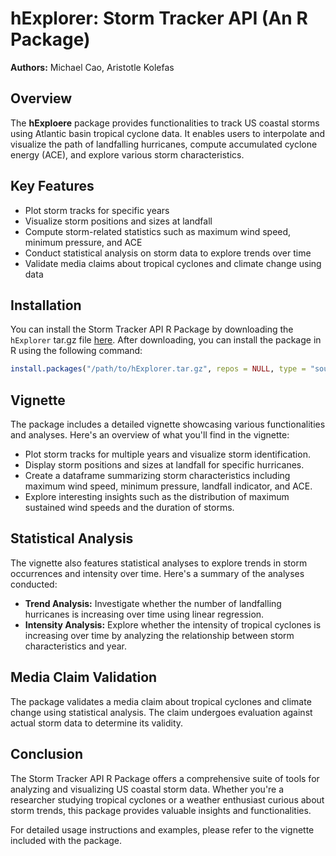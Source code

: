 # hExplorer: Storm Tracker API (An R Package)

**Authors:** Michael Cao, Aristotle Kolefas

## Overview
The **hExploere** package provides functionalities to track US coastal storms using Atlantic basin tropical cyclone data. It enables users to interpolate and visualize the path of landfalling hurricanes, compute accumulated cyclone energy (ACE), and explore various storm characteristics.

## Key Features

- Plot storm tracks for specific years
- Visualize storm positions and sizes at landfall
- Compute storm-related statistics such as maximum wind speed, minimum pressure, and ACE
- Conduct statistical analysis on storm data to explore trends over time
- Validate media claims about tropical cyclones and climate change using data

## Installation

You can install the Storm Tracker API R Package by downloading the `hExplorer` tar.gz file [here](link-to-tar-gz). After downloading, you can install the package in R using the following command:

```R
install.packages("/path/to/hExplorer.tar.gz", repos = NULL, type = "source")
```

## Vignette

The package includes a detailed vignette showcasing various functionalities and analyses. Here's an overview of what you'll find in the vignette:

- Plot storm tracks for multiple years and visualize storm identification.
- Display storm positions and sizes at landfall for specific hurricanes.
- Create a dataframe summarizing storm characteristics including maximum wind speed, minimum pressure, landfall indicator, and ACE.
- Explore interesting insights such as the distribution of maximum sustained wind speeds and the duration of storms.

## Statistical Analysis

The vignette also features statistical analyses to explore trends in storm occurrences and intensity over time. Here's a summary of the analyses conducted:

- **Trend Analysis:** Investigate whether the number of landfalling hurricanes is increasing over time using linear regression.
- **Intensity Analysis:** Explore whether the intensity of tropical cyclones is increasing over time by analyzing the relationship between storm characteristics and year.

## Media Claim Validation

The package validates a media claim about tropical cyclones and climate change using statistical analysis. The claim undergoes evaluation against actual storm data to determine its validity.

## Conclusion

The Storm Tracker API R Package offers a comprehensive suite of tools for analyzing and visualizing US coastal storm data. Whether you're a researcher studying tropical cyclones or a weather enthusiast curious about storm trends, this package provides valuable insights and functionalities.

For detailed usage instructions and examples, please refer to the vignette included with the package.

